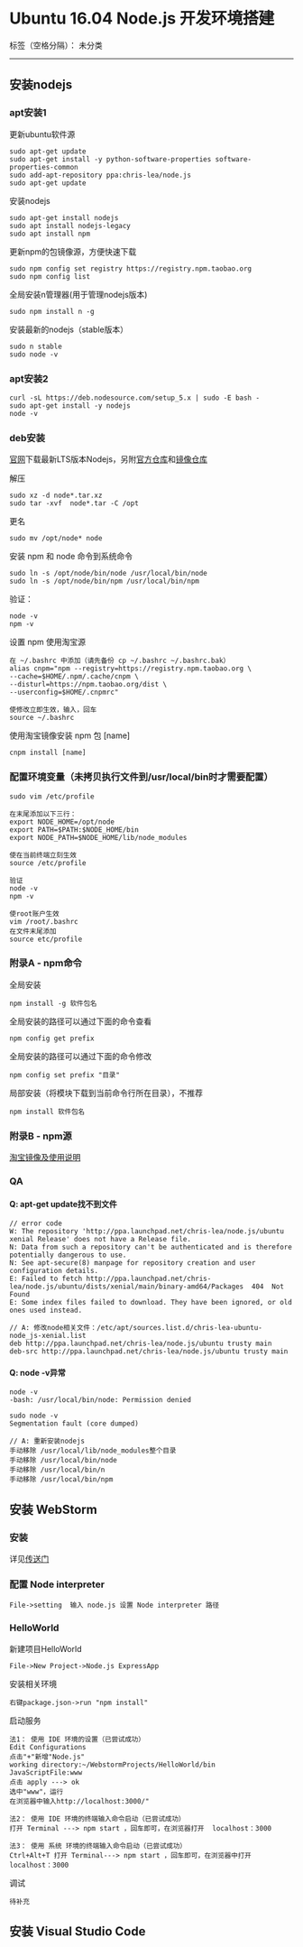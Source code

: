 ﻿# Ubuntu 16.04 Node.js 开发环境搭建

标签（空格分隔）： 未分类

---

## 安装nodejs

### apt安装1

更新ubuntu软件源

    sudo apt-get update
    sudo apt-get install -y python-software-properties software-properties-common
    sudo add-apt-repository ppa:chris-lea/node.js
    sudo apt-get update
    
安装nodejs

    sudo apt-get install nodejs
    sudo apt install nodejs-legacy
    sudo apt install npm

更新npm的包镜像源，方便快速下载

    sudo npm config set registry https://registry.npm.taobao.org
    sudo npm config list
    
全局安装n管理器(用于管理nodejs版本)

    sudo npm install n -g
    
安装最新的nodejs（stable版本）

    sudo n stable
    sudo node -v
    
### apt安装2

    curl -sL https://deb.nodesource.com/setup_5.x | sudo -E bash -
    sudo apt-get install -y nodejs
    node -v

### deb安装

[官网][1]下载最新LTS版本Nodejs，另附[官方仓库][2]和[镜像仓库][3]

解压

    sudo xz -d node*.tar.xz
    sudo tar -xvf  node*.tar -C /opt
    
更名

    sudo mv /opt/node* node
    
安装 npm 和 node 命令到系统命令

    sudo ln -s /opt/node/bin/node /usr/local/bin/node 
    sudo ln -s /opt/node/bin/npm /usr/local/bin/npm
    
验证： 

    node -v
    npm -v

设置 npm 使用淘宝源

    在 ~/.bashrc 中添加（请先备份 cp ~/.bashrc ~/.bashrc.bak）
    alias cnpm="npm --registry=https://registry.npm.taobao.org \
    --cache=$HOME/.npm/.cache/cnpm \
    --disturl=https://npm.taobao.org/dist \
    --userconfig=$HOME/.cnpmrc"
    
    使修改立即生效，输入，回车 
    source ~/.bashrc
    
使用淘宝镜像安装 npm 包 [name]

    cnpm install [name]
    
### 配置环境变量（未拷贝执行文件到/usr/local/bin时才需要配置）

    sudo vim /etc/profile

    在末尾添加以下三行：
    export NODE_HOME=/opt/node
    export PATH=$PATH:$NODE_HOME/bin
    export NODE_PATH=$NODE_HOME/lib/node_modules
    
    使在当前终端立刻生效
    source /etc/profile
    
    验证
    node -v
    npm -v
    
    使root账户生效
    vim /root/.bashrc
    在文件末尾添加
    source etc/profile
    
    
### 附录A - npm命令

全局安装

    npm install -g 软件包名
    
全局安装的路径可以通过下面的命令查看

    npm config get prefix

全局安装的路径可以通过下面的命令修改

    npm config set prefix "目录"

局部安装（将模块下载到当前命令行所在目录），不推荐

    npm install 软件包名
    
### 附录B - npm源

[淘宝镜像及使用说明][4]

### QA

#### Q: apt-get update找不到文件

    // error code
    W: The repository 'http://ppa.launchpad.net/chris-lea/node.js/ubuntu xenial Release' does not have a Release file.
    N: Data from such a repository can't be authenticated and is therefore potentially dangerous to use.
    N: See apt-secure(8) manpage for repository creation and user configuration details.
    E: Failed to fetch http://ppa.launchpad.net/chris-lea/node.js/ubuntu/dists/xenial/main/binary-amd64/Packages  404  Not Found
    E: Some index files failed to download. They have been ignored, or old ones used instead.
    
    // A: 修改node相关文件：/etc/apt/sources.list.d/chris-lea-ubuntu-node_js-xenial.list
    deb http://ppa.launchpad.net/chris-lea/node.js/ubuntu trusty main
    deb-src http://ppa.launchpad.net/chris-lea/node.js/ubuntu trusty main

#### Q: node -v异常

    node -v
    -bash: /usr/local/bin/node: Permission denied
    
    sudo node -v
    Segmentation fault (core dumped)
    
    // A: 重新安装nodejs
    手动移除 /usr/local/lib/node_modules整个目录
    手动移除 /usr/local/bin/node
    手动移除 /usr/local/bin/n
    手动移除 /usr/local/bin/npm

## 安装 WebStorm 

### 安装

详见[传送门][5]

### 配置 Node interpreter

    File->setting  输入 node.js 设置 Node interpreter 路径

### HelloWorld

新建项目HelloWorld

    File->New Project->Node.js ExpressApp
    
安装相关环境

    右键package.json->run "npm install"

启动服务

    法1： 使用 IDE 环境的设置（已尝试成功）
    Edit Configurations
    点击"+"新增"Node.js"
    working directory:~/WebstormProjects/HelloWorld/bin
    JavaScriptFile:www
    点击 apply ---> ok
    选中"www"，运行
    在浏览器中输入http://localhost:3000/"
    
    法2： 使用 IDE 环境的终端输入命令启动（已尝试成功）
    打开 Terminal ---> npm start ，回车即可，在浏览器打开  localhost：3000
    
    法3： 使用 系统 环境的终端输入命令启动（已尝试成功）
    Ctrl+Alt+T 打开 Terminal---> npm start ，回车即可，在浏览器中打开  localhost：3000
    
调试

    待补充

## 安装 Visual Studio Code

  [1]: https://nodejs.org/en/
  [2]: https://nodejs.org/dist/
  [3]: https://npm.taobao.org/mirrors/node
  [4]: https://npm.taobao.org/
  [5]: https://github.com/LuckyTerry/ReadingNotes/blob/master/Ubuntu/Ubuntu%2016.04%20WebStorm%20%E5%BC%80%E5%8F%91%E7%8E%AF%E5%A2%83%E6%90%AD%E5%BB%BA.md
